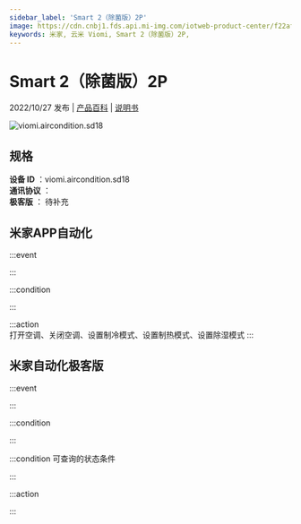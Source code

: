 ```yaml
---
sidebar_label: 'Smart 2（除菌版）2P'
image: https://cdn.cnbj1.fds.api.mi-img.com/iotweb-product-center/f22af93b873469c003f8ea3f79d2f331_1658980783861.png?GalaxyAccessKeyId=AKVGLQWBOVIRQ3XLEW&Expires=9223372036854775807&Signature=sIbbYRuzPfjKFlAH3RqUFfgI9QI=
keywords: 米家, 云米 Viomi, Smart 2（除菌版）2P, 
---
```

# Smart 2（除菌版）2P

2022/10/27 发布 | [产品百科](https://home.mi.com/webapp/content/baike/product/index.html?model=viomi.aircondition.sd18/) | [说明书](https://home.mi.com/views/introduction.html?model=viomi.aircondition.sd18&region=cn)

![viomi.aircondition.sd18](https://cdn.cnbj1.fds.api.mi-img.com/iotweb-product-center/f22af93b873469c003f8ea3f79d2f331_1658980783861.png?GalaxyAccessKeyId=AKVGLQWBOVIRQ3XLEW&Expires=9223372036854775807&Signature=sIbbYRuzPfjKFlAH3RqUFfgI9QI=)

## 规格  
> 
**设备 ID** ：viomi.aircondition.sd18  
**通讯协议** ：  
**极客版**  ： 待补充 


## 米家APP自动化  

:::event  

:::

:::condition  

:::

:::action   
打开空调、关闭空调、设置制冷模式、设置制热模式、设置除湿模式
:::

## 米家自动化极客版  

:::event  

:::

:::condition  

:::

:::condition 可查询的状态条件  

:::

:::action  

:::

        
